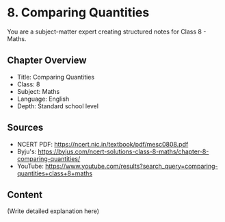 # 8. Comparing Quantities

You are a subject-matter expert creating structured notes for Class 8 - Maths.

## Chapter Overview
- Title: Comparing Quantities
- Class: 8
- Subject: Maths
- Language: English
- Depth: Standard school level

## Sources
- NCERT PDF: https://ncert.nic.in/textbook/pdf/mesc0808.pdf
- Byju's: https://byjus.com/ncert-solutions-class-8-maths/chapter-8-comparing-quantities/
- YouTube: https://www.youtube.com/results?search_query=comparing-quantities+class+8+maths

## Content
(Write detailed explanation here)
